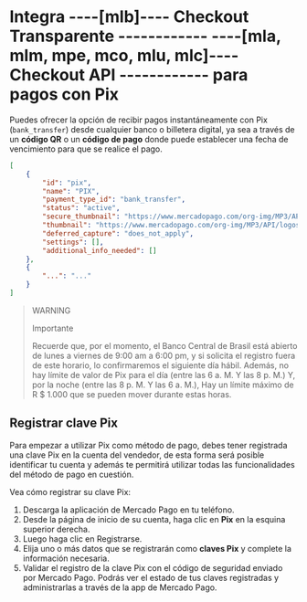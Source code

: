 # Integra ----[mlb]---- Checkout Transparente ------------ ----[mla, mlm, mpe, mco, mlu, mlc]---- Checkout API ------------ para pagos con Pix

Puedes ofrecer la opción de recibir pagos instantáneamente con Pix (`bank_transfer`) desde cualquier banco o billetera digital, ya sea a través de un **código QR** o un **código de pago** donde puede establecer una fecha de vencimiento para que se realice el pago.

```json
[
    {
        "id": "pix",
        "name": "PIX",
        "payment_type_id": "bank_transfer",
        "status": "active",
        "secure_thumbnail": "https://www.mercadopago.com/org-img/MP3/API/logos/pix.gif",
        "thumbnail": "https://www.mercadopago.com/org-img/MP3/API/logos/pix.gif",
        "deferred_capture": "does_not_apply",
        "settings": [],
        "additional_info_needed": []
    },
    {
        "...": "..."
    }
]
```

> WARNING
>
> Importante
>
> Recuerde que, por el momento, el Banco Central de Brasil está abierto de lunes a viernes de 9:00 am a 6:00 pm, y si solicita el registro fuera de este horario, lo confirmaremos el siguiente día hábil. Además, no hay límite de valor de Pix para el día (entre las 6 a. M. Y las 8 p. M.) Y, por la noche (entre las 8 p. M. Y las 6 a. M.), Hay un límite máximo de R $ 1.000 que se pueden mover durante estas horas.

## Registrar clave Pix

Para empezar a utilizar Pix como método de pago, debes tener registrada una clave Pix en la cuenta del vendedor, de esta forma será posible identificar tu cuenta y además te permitirá utilizar todas las funcionalidades del método de pago en cuestión.

Vea cómo registrar su clave Pix:

1. Descarga la aplicación de Mercado Pago en tu teléfono.
2. Desde la página de inicio de su cuenta, haga clic en **Pix** en la esquina superior derecha.
3. Luego haga clic en Registrarse.
4. Elija uno o más datos que se registrarán como **claves Pix** y complete la información necesaria.
5. Validar el registro de la clave Pix con el código de seguridad enviado por Mercado Pago. Podrás ver el estado de tus claves registradas y administrarlas a través de la app de Mercado Pago.